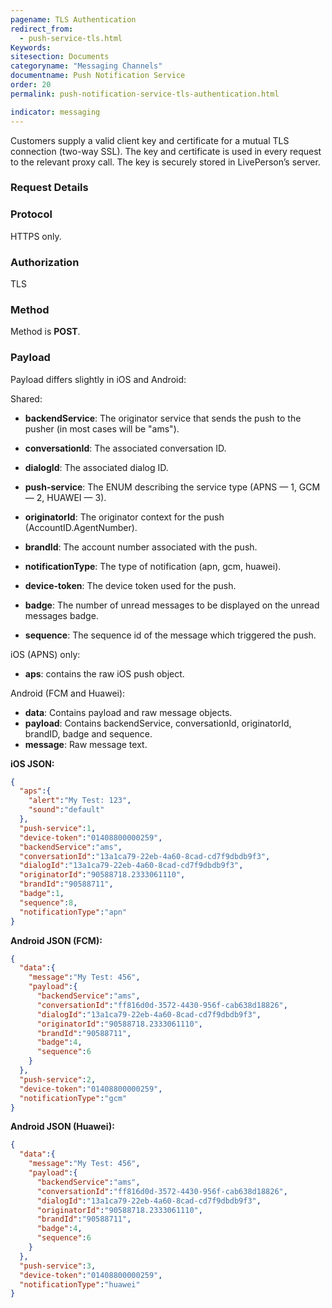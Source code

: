 ```yaml
---
pagename: TLS Authentication
redirect_from:
  - push-service-tls.html
Keywords:
sitesection: Documents
categoryname: "Messaging Channels"
documentname: Push Notification Service
order: 20
permalink: push-notification-service-tls-authentication.html

indicator: messaging
---
```


Customers supply a valid client key and certificate for a mutual TLS connection (two-way SSL). The key and certificate is used in every request to the relevant proxy call. The key is securely stored in LivePerson’s server.

### Request Details

### Protocol

HTTPS only.

### Authorization

TLS

### Method

Method is **POST**.

### Payload

Payload differs slightly in iOS and Android:

Shared:

- **backendService**: The originator service that sends the push to the pusher (in most
cases will be "ams").

- **conversationId**: The associated conversation ID.

- **dialogId**: The associated dialog ID.

- **push-service**: The ENUM describing the service type (APNS — 1, GCM — 2, HUAWEI — 3).

- **originatorId**: The originator context for the push (AccountID.AgentNumber).

- **brandId**: The account number associated with the push.

- **notificationType**: The type of notification (apn, gcm, huawei).

- **device-token**: The device token used for the push.

- **badge**: The number of unread messages to be displayed on the unread messages badge.

- **sequence**: The sequence id of the message which triggered the push.

iOS (APNS) only:

- **aps**: contains the raw iOS push object.

Android (FCM and Huawei):

- **data**: Contains payload and raw message objects.
- **payload**: Contains backendService, conversationId, originatorId, brandID, badge and sequence.
- **message**: Raw message text.

**iOS JSON:**
```json
{
  "aps":{
    "alert":"My Test: 123",
    "sound":"default"
  },
  "push-service":1,
  "device-token":"01408800000259",
  "backendService":"ams",
  "conversationId":"13a1ca79-22eb-4a60-8cad-cd7f9dbdb9f3",
  "dialogId":"13a1ca79-22eb-4a60-8cad-cd7f9dbdb9f3",
  "originatorId":"90588718.2333061110",
  "brandId":"90588711",
  "badge":1,
  "sequence":8,
  "notificationType":"apn"
}
```
**Android JSON (FCM):**

```json
{
  "data":{
    "message":"My Test: 456",
    "payload":{
      "backendService":"ams",
      "conversationId":"ff816d0d-3572-4430-956f-cab638d18826",
      "dialogId":"13a1ca79-22eb-4a60-8cad-cd7f9dbdb9f3",
      "originatorId":"90588718.2333061110",
      "brandId":"90588711",
      "badge":4,
      "sequence":6
    }
  },
  "push-service":2,
  "device-token":"01408800000259",
  "notificationType":"gcm"
}
```

**Android JSON (Huawei):**

```json
{
  "data":{
    "message":"My Test: 456",
    "payload":{
      "backendService":"ams",
      "conversationId":"ff816d0d-3572-4430-956f-cab638d18826",
      "dialogId":"13a1ca79-22eb-4a60-8cad-cd7f9dbdb9f3",
      "originatorId":"90588718.2333061110",
      "brandId":"90588711",
      "badge":4,
      "sequence":6
    }
  },
  "push-service":3,
  "device-token":"01408800000259",
  "notificationType":"huawei"
}
```
